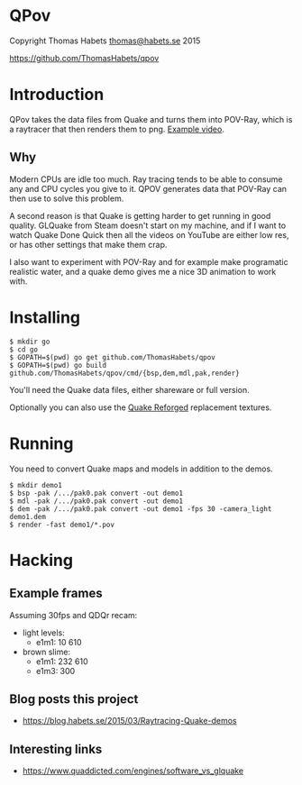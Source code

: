 QPov
====

Copyright Thomas Habets <thomas@habets.se> 2015

https://github.com/ThomasHabets/qpov

Introduction
============
QPov takes the data files from Quake and turns them into POV-Ray,
which is a raytracer that then renders them to png.
[Example video](https://www.youtube.com/watch?v=jzcevsd5SGE).

Why
---
Modern CPUs are idle too much. Ray tracing tends to be able to
consume any and CPU cycles you give to it. QPOV generates data
that POV-Ray can then use to solve this problem.

A second reason is that Quake is getting harder to get running
in good quality. GLQuake from Steam doesn't start on my machine,
and if I want to watch Quake Done Quick then all the videos
on YouTube are either low res, or has other settings that make
them crap.

I also want to experiment with POV-Ray and for example make
programatic realistic water, and a quake demo gives me a nice 3D
animation to work with.

Installing
==========
```
$ mkdir go
$ cd go
$ GOPATH=$(pwd) go get github.com/ThomasHabets/qpov
$ GOPATH=$(pwd) go build github.com/ThomasHabets/qpov/cmd/{bsp,dem,mdl,pak,render}
```

You'll need the Quake data files, either shareware or full version.

Optionally you can also use the
[Quake Reforged](http://quakeone.com/reforged/downloads.html)
replacement textures.

Running
=======
You need to convert Quake maps and models in addition to the demos.

```
$ mkdir demo1
$ bsp -pak /.../pak0.pak convert -out demo1
$ mdl -pak /.../pak0.pak convert -out demo1
$ dem -pak /.../pak0.pak convert -out demo1 -fps 30 -camera_light demo1.dem
$ render -fast demo1/*.pov
```

Hacking
=======

Example frames
--------------
Assuming 30fps and QDQr recam:
* light levels:
  * e1m1: 10 610
* brown slime:
  * e1m1: 232 610
  * e1m3: 300

Blog posts this project
-----------------------
* https://blog.habets.se/2015/03/Raytracing-Quake-demos

Interesting links
-----------------
* https://www.quaddicted.com/engines/software_vs_glquake
